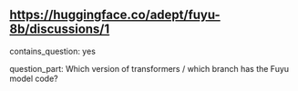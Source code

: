 ## https://huggingface.co/adept/fuyu-8b/discussions/1

contains_question: yes

question_part: Which version of transformers / which branch has the Fuyu model code?